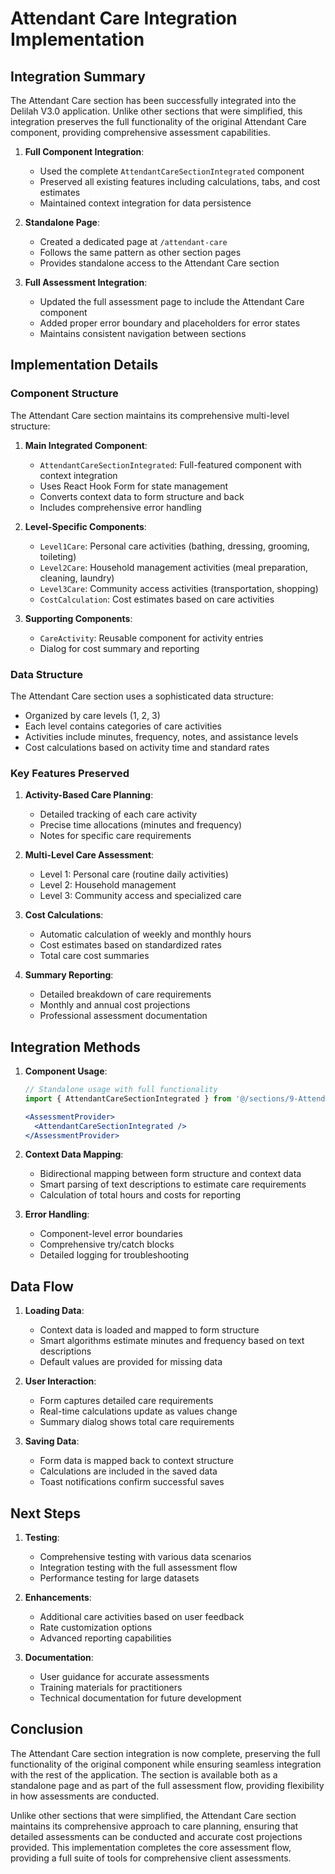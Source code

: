 # Attendant Care Integration Implementation

## Integration Summary

The Attendant Care section has been successfully integrated into the Delilah V3.0 application. Unlike other sections that were simplified, this integration preserves the full functionality of the original Attendant Care component, providing comprehensive assessment capabilities.

1. **Full Component Integration**:
   - Used the complete `AttendantCareSectionIntegrated` component
   - Preserved all existing features including calculations, tabs, and cost estimates
   - Maintained context integration for data persistence

2. **Standalone Page**:
   - Created a dedicated page at `/attendant-care`
   - Follows the same pattern as other section pages
   - Provides standalone access to the Attendant Care section

3. **Full Assessment Integration**:
   - Updated the full assessment page to include the Attendant Care component
   - Added proper error boundary and placeholders for error states
   - Maintains consistent navigation between sections

## Implementation Details

### Component Structure

The Attendant Care section maintains its comprehensive multi-level structure:

1. **Main Integrated Component**:
   - `AttendantCareSectionIntegrated`: Full-featured component with context integration
   - Uses React Hook Form for state management
   - Converts context data to form structure and back
   - Includes comprehensive error handling

2. **Level-Specific Components**:
   - `Level1Care`: Personal care activities (bathing, dressing, grooming, toileting)
   - `Level2Care`: Household management activities (meal preparation, cleaning, laundry)
   - `Level3Care`: Community access activities (transportation, shopping)
   - `CostCalculation`: Cost estimates based on care activities

3. **Supporting Components**:
   - `CareActivity`: Reusable component for activity entries
   - Dialog for cost summary and reporting

### Data Structure

The Attendant Care section uses a sophisticated data structure:

- Organized by care levels (1, 2, 3)
- Each level contains categories of care activities
- Activities include minutes, frequency, notes, and assistance levels
- Cost calculations based on activity time and standard rates

### Key Features Preserved

1. **Activity-Based Care Planning**:
   - Detailed tracking of each care activity
   - Precise time allocations (minutes and frequency)
   - Notes for specific care requirements

2. **Multi-Level Care Assessment**:
   - Level 1: Personal care (routine daily activities)
   - Level 2: Household management 
   - Level 3: Community access and specialized care

3. **Cost Calculations**:
   - Automatic calculation of weekly and monthly hours
   - Cost estimates based on standardized rates
   - Total care cost summaries

4. **Summary Reporting**:
   - Detailed breakdown of care requirements
   - Monthly and annual cost projections
   - Professional assessment documentation

## Integration Methods

1. **Component Usage**:
   ```jsx
   // Standalone usage with full functionality
   import { AttendantCareSectionIntegrated } from '@/sections/9-AttendantCare';

   <AssessmentProvider>
     <AttendantCareSectionIntegrated />
   </AssessmentProvider>
   ```

2. **Context Data Mapping**:
   - Bidirectional mapping between form structure and context data
   - Smart parsing of text descriptions to estimate care requirements
   - Calculation of total hours and costs for reporting

3. **Error Handling**:
   - Component-level error boundaries
   - Comprehensive try/catch blocks
   - Detailed logging for troubleshooting

## Data Flow

1. **Loading Data**:
   - Context data is loaded and mapped to form structure
   - Smart algorithms estimate minutes and frequency based on text descriptions
   - Default values are provided for missing data

2. **User Interaction**:
   - Form captures detailed care requirements
   - Real-time calculations update as values change
   - Summary dialog shows total care requirements

3. **Saving Data**:
   - Form data is mapped back to context structure
   - Calculations are included in the saved data
   - Toast notifications confirm successful saves

## Next Steps

1. **Testing**:
   - Comprehensive testing with various data scenarios
   - Integration testing with the full assessment flow
   - Performance testing for large datasets

2. **Enhancements**:
   - Additional care activities based on user feedback
   - Rate customization options
   - Advanced reporting capabilities

3. **Documentation**:
   - User guidance for accurate assessments
   - Training materials for practitioners
   - Technical documentation for future development

## Conclusion

The Attendant Care section integration is now complete, preserving the full functionality of the original component while ensuring seamless integration with the rest of the application. The section is available both as a standalone page and as part of the full assessment flow, providing flexibility in how assessments are conducted.

Unlike other sections that were simplified, the Attendant Care section maintains its comprehensive approach to care planning, ensuring that detailed assessments can be conducted and accurate cost projections provided. This implementation completes the core assessment flow, providing a full suite of tools for comprehensive client assessments.